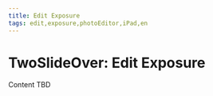 ```yaml
---
title: Edit Exposure
tags: edit,exposure,photoEditor,iPad,en
---
```


# TwoSlideOver: Edit Exposure

Content TBD
